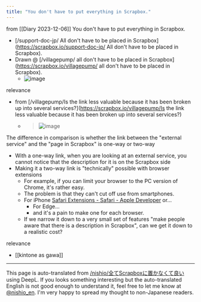 ```yaml
---
title: "You don't have to put everything in Scrapbox."
---
```


from  [[Diary 2023-12-06]]
You don't have to put everything in Scrapbox.
- [/support-doc-jp/ All don't have to be placed in Scrapbox](https://scrapbox.io/support-doc-jp/ All don't have to be placed in Scrapbox).
- Drawn @ [/villagepump/ all don't have to be placed in Scrapbox](https://scrapbox.io/villagepump/ all don't have to be placed in Scrapbox).
    - ![image](https://gyazo.com/05f4542bf75525c8ed72164d68d054c2/thumb/1000)

relevance
- from [/villagepump/Is the link less valuable because it has been broken up into several services?](https://scrapbox.io/villagepump/Is the link less valuable because it has been broken up into several services?)
    - >  ![image](https://gyazo.com/02394bb4fd479af50daa7d70b22685a7/thumb/1000)

The difference in comparison is whether the link between the "external service" and the "page in Scrapbox" is one-way or two-way
- With a one-way link, when you are looking at an external service, you cannot notice that the description for it is on the Scrapbox side
- Making it a two-way link is "technically" possible with browser extensions
    - For example, if you can limit your browser to the PC version of Chrome, it's rather easy.
    - The problem is that they can't cut off use from smartphones.
    - For iPhone [Safari Extensions - Safari - Apple Developer](https://developer.apple.com/safari/extensions/) or...
        - For Edge...
        - and it's a pain to make one for each browser.
    - If we narrow it down to a very small set of features "make people aware that there is a description in Scrapbox", can we get it down to a realistic cost?

relevance
- [[kintone as gawa]]


---
This page is auto-translated from [/nishio/全てScrapboxに置かなくて良い](https://scrapbox.io/nishio/全てScrapboxに置かなくて良い) using DeepL. If you looks something interesting but the auto-translated English is not good enough to understand it, feel free to let me know at [@nishio_en](https://twitter.com/nishio_en). I'm very happy to spread my thought to non-Japanese readers.